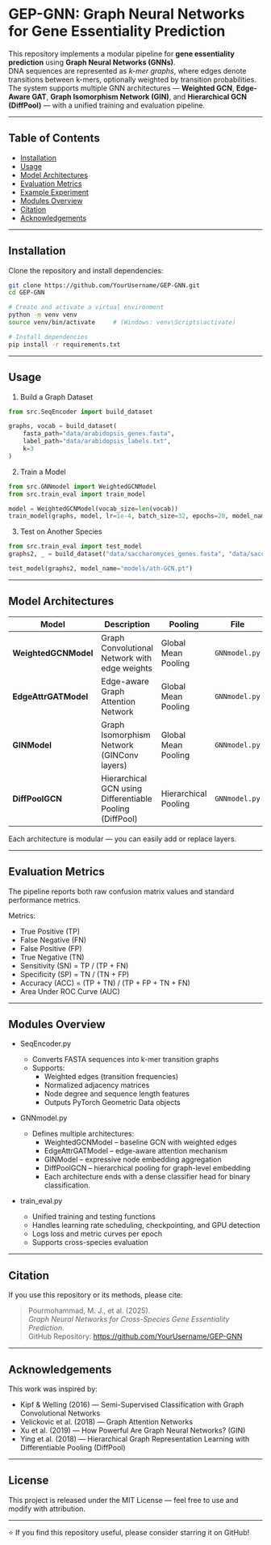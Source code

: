 # GEP-GNN: Graph Neural Networks for Gene Essentiality Prediction

This repository implements a modular pipeline for **gene essentiality prediction** using **Graph Neural Networks (GNNs)**.  
DNA sequences are represented as *k-mer graphs*, where edges denote transitions between k-mers, optionally weighted by transition probabilities.  
The system supports multiple GNN architectures — **Weighted GCN**, **Edge-Aware GAT**, **Graph Isomorphism Network (GIN)**, and **Hierarchical GCN (DiffPool)** — with a unified training and evaluation pipeline.

---

## Table of Contents
- [Installation](#installation)
- [Usage](#usage)
- [Model Architectures](#model-architectures)
- [Evaluation Metrics](#evaluation-metrics)
- [Example Experiment](#example-experiment)
- [Modules Overview](#modules-overview)
- [Citation](#citation)
- [Acknowledgements](#acknowledgements)

---

## Installation

Clone the repository and install dependencies:

```bash
git clone https://github.com/YourUsername/GEP-GNN.git
cd GEP-GNN

# Create and activate a virtual environment
python -m venv venv
source venv/bin/activate     # (Windows: venv\Scripts\activate)

# Install dependencies
pip install -r requirements.txt
```

---

## Usage

1. Build a Graph Dataset

```python
from src.SeqEncoder import build_dataset

graphs, vocab = build_dataset(
    fasta_path="data/arabidopsis_genes.fasta",
    label_path="data/arabidopsis_labels.txt",
    k=3
)
```

2. Train a Model

```python
from src.GNNmodel import WeightedGCNModel
from src.train_eval import train_model

model = WeightedGCNModel(vocab_size=len(vocab))
train_model(graphs, model, lr=1e-4, batch_size=32, epochs=20, model_name="models/ath-GCN.pt")
```

3. Test on Another Species

```python
from src.train_eval import test_model
graphs2, _ = build_dataset("data/saccharomyces_genes.fasta", "data/saccharomyces_labels.txt", k=3)

test_model(graphs2, model_name="models/ath-GCN.pt")
```

---

## Model Architectures

| Model                | Description                                              | Pooling              | File          |
| -------------------- | -------------------------------------------------------- | -------------------- | ------------- |
| **WeightedGCNModel** | Graph Convolutional Network with edge weights            | Global Mean Pooling  | `GNNmodel.py` |
| **EdgeAttrGATModel** | Edge-aware Graph Attention Network                       | Global Mean Pooling  | `GNNmodel.py` |
| **GINModel**         | Graph Isomorphism Network (GINConv layers)               | Global Mean Pooling  | `GNNmodel.py` |
| **DiffPoolGCN**      | Hierarchical GCN using Differentiable Pooling (DiffPool) | Hierarchical Pooling | `GNNmodel.py` |

Each architecture is modular — you can easily add or replace layers.

---

## Evaluation Metrics

The pipeline reports both raw confusion matrix values and standard performance metrics.

Metrics:

- True Positive (TP)
- False Negative (FN)
- False Positive (FP)
- True Negative (TN)
- Sensitivity (SN) = TP / (TP + FN)
- Specificity (SP) = TN / (TN + FP)
- Accuracy (ACC) = (TP + TN) / (TP + FP + TN + FN)
- Area Under ROC Curve (AUC)

---

## Modules Overview

- SeqEncoder.py
  - Converts FASTA sequences into k-mer transition graphs
  - Supports:
    - Weighted edges (transition frequencies)
    - Normalized adjacency matrices
    - Node degree and sequence length features
    - Outputs PyTorch Geometric Data objects

- GNNmodel.py
  - Defines multiple architectures:
    - WeightedGCNModel – baseline GCN with weighted edges
    - EdgeAttrGATModel – edge-aware attention mechanism
    - GINModel – expressive node embedding aggregation
    - DiffPoolGCN – hierarchical pooling for graph-level embedding
    - Each architecture ends with a dense classifier head for binary classification.

- train_eval.py
  - Unified training and testing functions
  - Handles learning rate scheduling, checkpointing, and GPU detection
  - Logs loss and metric curves per epoch
  - Supports cross-species evaluation

---

## Citation

If you use this repository or its methods, please cite:

> Pourmohammad, M. J., et al. (2025).  
> *Graph Neural Networks for Cross-Species Gene Essentiality Prediction.*  
> GitHub Repository: https://github.com/YourUsername/GEP-GNN

---

## Acknowledgements

This work was inspired by:
- Kipf & Welling (2016) — Semi-Supervised Classification with Graph Convolutional Networks
- Velickovic et al. (2018) — Graph Attention Networks
- Xu et al. (2019) — How Powerful Are Graph Neural Networks? (GIN)
- Ying et al. (2018) — Hierarchical Graph Representation Learning with Differentiable Pooling (DiffPool)

---

## License

This project is released under the MIT License — feel free to use and modify with attribution.

---

⭐ If you find this repository useful, please consider starring it on GitHub!

